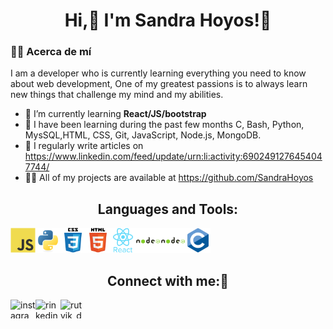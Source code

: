 <h1 align="center">Hi,👋 I'm Sandra Hoyos!🌺</h1>

<h3> 👩🏻  Acerca de mí </h3>

I am a developer who is currently learning everything you need to know about web development,
One of my greatest passions is to always learn new things that challenge my mind and my abilities.

- 🌱  I’m currently learning **React/JS/bootstrap**
- 💬  I have been learning during the past few months C, Bash, Python, MysSQL,HTML, CSS, Git, JavaScript, Node.js, MongoDB. 
- 📝  I regularly write articles on  https://www.linkedin.com/feed/update/urn:li:activity:6902491276454047744/
- 👨‍💻  All of my projects are available at https://github.com/SandraHoyos


<h2 align="center">Languages and Tools:</h2>
<p align="left">
 <img src="https://raw.githubusercontent.com/devicons/devicon/master/icons/c/c-original.svg" alt="c" width="40" height="40" />

<img align="left" src="https://raw.githubusercontent.com/devicons/devicon/master/icons/javascript/javascript-original.svg" alt="javascript" width="40" height="40" /> 

<img align="left" src="https://raw.githubusercontent.com/devicons/devicon/master/icons/python/python-original.svg" alt="python" width="40" height="40" />

<img align="left" src="https://raw.githubusercontent.com/devicons/devicon/master/icons/css3/css3-original-wordmark.svg" alt="pcss3" width="40" height="40" />

<img align="left" src="https://raw.githubusercontent.com/devicons/devicon/master/icons/html5/html5-original-wordmark.svg" alt="html5" width="40" height="40" />

<img align="left" src="https://raw.githubusercontent.com/devicons/devicon/master/icons/react/react-original-wordmark.svg" alt="react" width="40" height="40" />

<img align="left" src="https://raw.githubusercontent.com/devicons/devicon/master/icons/nodejs/nodejs-original-wordmark.svg" alt="nodejs" width="40" height="40" />

<img align="left" src="https://raw.githubusercontent.com/devicons/devicon/master/icons/nodejs/nodejs-original-wordmark.svg" alt="nodejs" width="40" height="40" />

</p>

<h2 align="center">Connect with me:👥 </h2>
<p align="left">
<a href="https://instagram.com/shandy224?utm_medium=copy_link" target="blank"><img align="left"  src="https://cdn.jsdelivr.net/npm/simple-icons@3.0.1/icons/instagram.svg" alt="instagram" height="30" width="40" /></a>
<a href="https://www.linkedin.com/in/sandralorenahoyos/" target="blank"><img 
align="left" src="https://cdn.jsdelivr.net/npm/simple-icons@3.0.1/icons/linkedin.svg" alt="rinkedin" height="30" width="40" /></a>
<a href="https://twitter.com/Sandra74398130" target="blank"><img 
align="left" src="https://cdn.jsdelivr.net/npm/simple-icons@v3/icons/twitter.svg" alt="rutvik_dev.desg" height="30" width="40" /></a>
</p>






